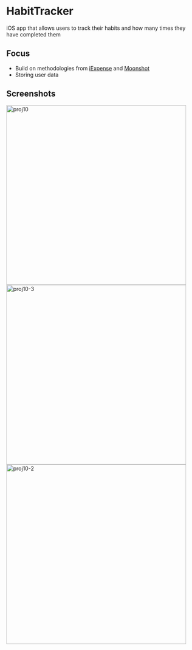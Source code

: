 # HabitTracker
iOS app that allows users to track their habits and how many times they have completed them

## Focus
* Build on methodologies from [iExpense](https://github.com/mleers/iExpense) and [Moonshot](https://github.com/mleers/Moonshot)
* Storing user data

## Screenshots
<p float="left">
  <img width="473" alt="proj10" src="https://user-images.githubusercontent.com/29722295/200091434-1d5695be-adab-43fd-b34b-0a0298c5fe70.png">
  <img width="473" alt="proj10-3" src="https://user-images.githubusercontent.com/29722295/200091361-5a030026-8353-4b32-998e-a138ee753bbc.png">
  <img width="473" alt="proj10-2" src="https://user-images.githubusercontent.com/29722295/200091377-35e92dc7-6f53-4ad8-a48a-c362ba927cae.png">
</p>
